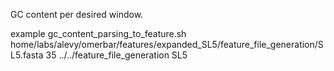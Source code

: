 GC content per desired window.

example
gc_content_parsing_to_feature.sh home/labs/alevy/omerbar/features/expanded_SL5/feature_file_generation/SL5.fasta 35 ../../feature_file_generation SL5